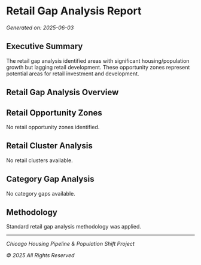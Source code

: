 # Retail Gap Analysis Report

*Generated on: 2025-06-03*

## Executive Summary

The retail gap analysis identified areas with significant housing/population growth but lagging retail development. These opportunity zones represent potential areas for retail investment and development.

## Retail Gap Analysis Overview



## Retail Opportunity Zones

No retail opportunity zones identified.


## Retail Cluster Analysis

No retail clusters available.


## Category Gap Analysis

No category gaps available.


## Methodology

Standard retail gap analysis methodology was applied.


---

*Chicago Housing Pipeline & Population Shift Project*

*© 2025 All Rights Reserved*